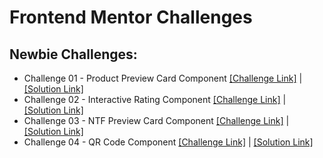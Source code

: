 # Frontend Mentor Challenges

## Newbie Challenges:

- Challenge 01 - Product Preview Card Component [[Challenge Link]](https://www.frontendmentor.io/challenges/product-preview-card-component-GO7UmttRfa) | [[Solution Link]](https://stupendous-druid-e7ed0e.netlify.app/)
- Challenge 02 - Interactive Rating Component [[Challenge Link]](https://www.frontendmentor.io/challenges/interactive-rating-component-koxpeBUmI) | [[Solution Link]](https://62be00bbec3a3f0ccbcaa73f--superlative-maamoul-8e638b.netlify.app/)
- Challenge 03 - NTF Preview Card Component [[Challenge Link]](https://www.frontendmentor.io/challenges/nft-preview-card-component-SbdUL_w0U) | [[Solution Link]](https://62bf6b77a2d4273badd7e388--majestic-selkie-b08836.netlify.app/)
- Challenge 04 - QR Code Component [[Challenge Link]](https://www.frontendmentor.io/challenges/qr-code-component-iux_sIO_H/) | [[Solution Link]](https://gorgeous-pavlova-f309cd.netlify.app/)
